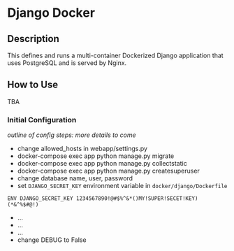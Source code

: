 # Django Docker

## Description

This defines and runs a multi-container Dockerized Django application that uses PostgreSQL and is served by Nginx.

## How to Use

TBA

### Initial Configuration

_outline of config steps: more details to come_

- change allowed_hosts in webapp/settings.py
- docker-compose exec app python manage.py migrate
- docker-compose exec app python manage.py collectstatic
- docker-compose exec app python manage.py createsuperuser
- change database name, user, password
- set `DJANGO_SECRET_KEY` environment variable in `docker/django/Dockerfile`
```
ENV DJANGO_SECRET_KEY 1234567890!@#$%^&*()MY!SUPER!SECET!KEY)(*&^%$#@!)
```
- ...
- ...
- ...
- change DEBUG to False